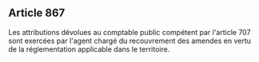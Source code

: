 Article 867
----
Les attributions dévolues au comptable public compétent par l'article 707 sont
exercées par l'agent chargé du recouvrement des amendes en vertu de la
réglementation applicable dans le territoire.
